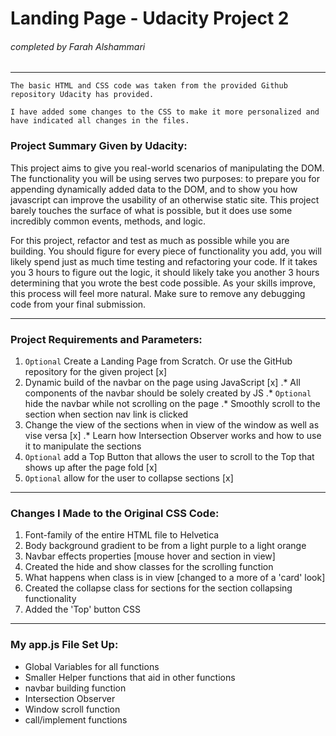 # Landing Page - Udacity Project 2 
###### completed by Farah Alshammari
------

```
The basic HTML and CSS code was taken from the provided Github repository Udacity has provided. 

I have added some changes to the CSS to make it more personalized and have indicated all changes in the files. 

```


### Project Summary Given by Udacity:

This project aims to give you real-world scenarios of manipulating the DOM. The functionality you will be using serves two purposes: to prepare you for appending dynamically added data to the DOM, and to show you how javascript can improve the usability of an otherwise static site. This project barely touches the surface of what is possible, but it does use some incredibly common events, methods, and logic.

For this project, refactor and test as much as possible while you are building. You should figure for every piece of functionality you add, you will likely spend just as much time testing and refactoring your code. If it takes you 3 hours to figure out the logic, it should likely take you another 3 hours determining that you wrote the best code possible. As your skills improve, this process will feel more natural. Make sure to remove any debugging code from your final submission.

------

### Project Requirements and Parameters: 

1. `Optional` Create a Landing Page from Scratch. Or use the GitHub repository for the given project [x]
2. Dynamic build of the navbar on the page using JavaScript [x]
.* All components of the navbar should be solely created by JS
.* `Optional` hide the navbar while not scrolling on the page
.* Smoothly scroll to the section when section nav link is clicked
3. Change the view of the sections when in view of the window as well as vise versa [x]
.* Learn how Intersection Observer works and how to use it to manipulate the sections
4. `Optional` add a Top Button that allows the user to scroll to the Top that shows up after the page fold [x]
5. `Optional` allow for the user to collapse sections [x] 

------

### Changes I Made to the Original CSS Code: 

1. Font-family of the entire HTML file to Helvetica
2. Body background gradient to be from a light purple to a light orange
3. Navbar effects properties [mouse hover and section in view]
4. Created the hide and show classes for the scrolling function
5. What happens when class is in view [changed to a more of a 'card' look]
5. Created the collapse class for sections for the section collapsing functionality 
6. Added the 'Top' button CSS 

------

### My app.js File Set Up: 

* Global Variables for all functions
* Smaller Helper functions that aid in other functions
* navbar building function
* Intersection Observer 
* Window scroll function 
* call/implement functions
